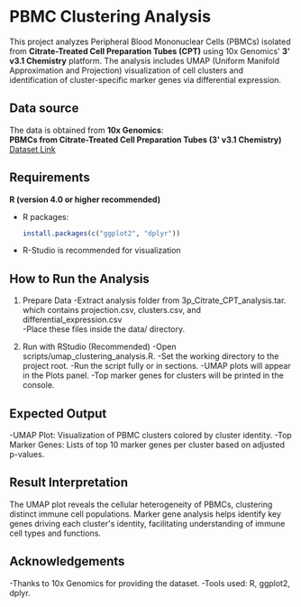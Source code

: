 # PBMC Clustering Analysis

This project analyzes Peripheral Blood Mononuclear Cells (PBMCs) isolated from **Citrate-Treated Cell Preparation Tubes (CPT)** using 10x Genomics' **3' v3.1 Chemistry** platform. The analysis includes UMAP (Uniform Manifold Approximation and Projection) visualization of cell clusters and identification of cluster-specific marker genes via differential expression.

## Data source

The data is obtained from **10x Genomics**:  
**PBMCs from Citrate-Treated Cell Preparation Tubes (3' v3.1 Chemistry)**  
[Dataset Link](https://www.10xgenomics.com/datasets/pbmcs-3p_citrate_cpt-3-1-standard)

## Requirements

**R (version 4.0 or higher recommended)**
- R packages:
  ```r
  install.packages(c("ggplot2", "dplyr"))
- R-Studio is recommended for visualization

## How to Run the Analysis
1. Prepare Data
-Extract analysis folder from 3p_Citrate_CPT_analysis.tar. which contains projection.csv, clusters.csv, and differential_expression.csv  
-Place these files inside the data/ directory.

2. Run with RStudio (Recommended)
-Open scripts/umap_clustering_analysis.R.
-Set the working directory to the project root.
-Run the script fully or in sections.
-UMAP plots will appear in the Plots panel.
-Top marker genes for clusters will be printed in the console.

## Expected Output
-UMAP Plot: Visualization of PBMC clusters colored by cluster identity.
-Top Marker Genes: Lists of top 10 marker genes per cluster based on adjusted p-values.

## Result Interpretation
The UMAP plot reveals the cellular heterogeneity of PBMCs, clustering distinct immune cell populations. Marker gene analysis helps identify key genes driving each cluster's identity, facilitating understanding of immune cell types and functions.

## Acknowledgements
-Thanks to 10x Genomics for providing the dataset.
-Tools used: R, ggplot2, dplyr.